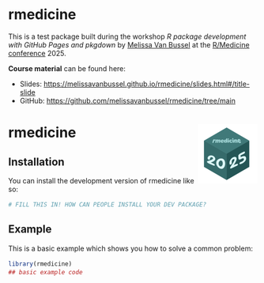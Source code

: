
# rmedicine

This is a test package built during the workshop  *R package development with GitHub Pages and pkgdown* 
by [Melissa Van Bussel](https://github.com/melissavanbussel) at the
[R/Medicine conference](https://rconsortium.github.io/RMedicine_website/) 2025.

**Course material** can be found here:

* Slides: https://melissavanbussel.github.io/rmedicine/slides.html#/title-slide
* GitHub: https://github.com/melissavanbussel/rmedicine/tree/main

# rmedicine <a href="https://serigra.github.io/rmedicine/"><img src="man/figures/logo.png" align="right" height="120" alt="rmedicine website" /></a>
<!-- badges: start -->
<!-- badges: end -->


## Installation

You can install the development version of rmedicine like so:

``` r
# FILL THIS IN! HOW CAN PEOPLE INSTALL YOUR DEV PACKAGE?
```

## Example

This is a basic example which shows you how to solve a common problem:

``` r
library(rmedicine)
## basic example code
```

